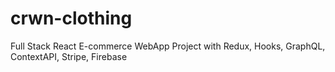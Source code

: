 # crwn-clothing
Full Stack React E-commerce WebApp Project with Redux, Hooks, GraphQL, ContextAPI, Stripe, Firebase
